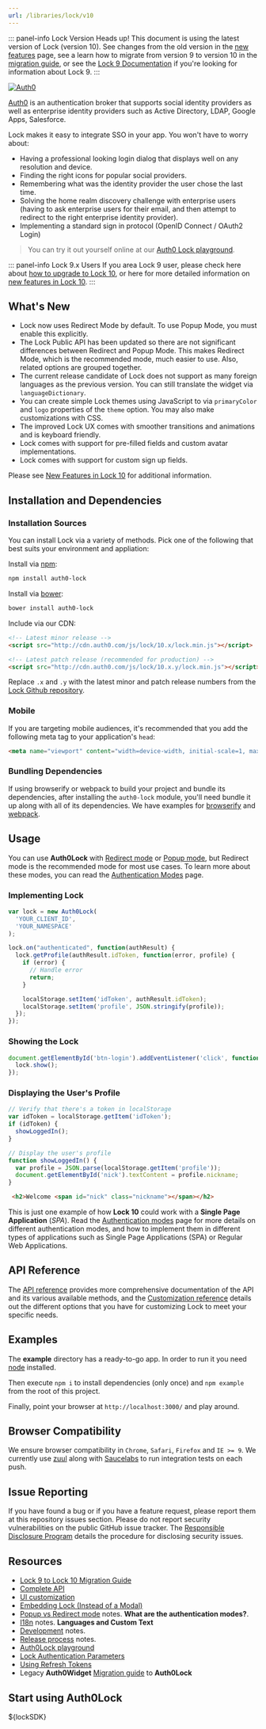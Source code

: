 ```yaml
---
url: /libraries/lock/v10
---
```


::: panel-info Lock Version
Heads up! This document is using the latest version of Lock (version 10). See changes from the old version in the [new features](/libraries/lock/v10/new-features) page, see a learn how to migrate from version 9 to version 10 in the [migration guide](/libraries/lock/v10/migration-guide), or see the [Lock 9 Documentation](/libraries/lock/v9) if you're looking for information about Lock 9.
:::

[![Auth0](https://cloudup.com/c2evgl2cz3j+)](http://auth0.com)

[Auth0][auth0-main] is an authentication broker that supports social identity providers as well as enterprise identity providers such as Active Directory, LDAP, Google Apps, Salesforce.

Lock makes it easy to integrate SSO in your app. You won't have to worry about:

* Having a professional looking login dialog that displays well on any resolution and device.
* Finding the right icons for popular social providers.
* Remembering what was the identity provider the user chose the last time.
* Solving the home realm discovery challenge with enterprise users (having to ask enterprise users for their email, and then attempt to redirect to the right enterprise identity provider).
* Implementing a standard sign in protocol (OpenID Connect / OAuth2 Login)

> You can try it out yourself online at our [Auth0 Lock playground][playground-url].

::: panel-info Lock 9.x Users 
If you area Lock 9 user, please check here about [how to upgrade to Lock 10][migration-guide], or here for more detailed information on [new features in Lock 10][new-features].
:::

## What's New

* Lock now uses Redirect Mode by default. To use Popup Mode, you must enable this explicitly.
* The Lock Public API has been updated so there are not significant differences between Redirect and Popup Mode. This makes Redirect Mode, which is the recommended mode, much easier to use. Also, related options are grouped together.
* The current release candidate of Lock does not support as many foreign languages as the previous version. You can still translate the widget via `languageDictionary`.
* You can create simple Lock themes using JavaScript to via `primaryColor` and `logo` properties of the `theme` option. You may also make customizations with CSS.
* The improved Lock UX comes with smoother transitions and animations and is keyboard friendly.
* Lock comes with support for pre-filled fields and custom avatar implementations.
* Lock comes with support for custom sign up fields.

Please see [New Features in Lock 10](/libraries/lock/v10/new-features) for additional information.

## Installation and Dependencies

### Installation Sources

You can install Lock via a variety of methods. Pick one of the following that best suits your environment and appliation:

Install via [npm](https://npmjs.org):

```sh
npm install auth0-lock
```

Install via [bower](http://bower.io):

```sh
bower install auth0-lock
```

Include via our CDN:

```html
<!-- Latest minor release -->
<script src="http://cdn.auth0.com/js/lock/10.x/lock.min.js"></script>

<!-- Latest patch release (recommended for production) -->
<script src="http://cdn.auth0.com/js/lock/10.x.y/lock.min.js"></script>
```

Replace `.x` and `.y` with the latest minor and patch release numbers from the [Lock Github repository](https://github.com/auth0/lock).

### Mobile

If you are targeting mobile audiences, it's recommended that you add the following meta tag to your application's `head`:

```html
<meta name="viewport" content="width=device-width, initial-scale=1, maximum-scale=1, user-scalable=0"/>
```

### Bundling Dependencies

If using browserify or webpack to build your project and bundle its dependencies, after installing the `auth0-lock` module, you'll need bundle it up along with all of its dependencies. We have examples for [browserify][example-browserify] and [webpack][example-webpack].

## Usage

You can use **Auth0Lock** with [Redirect mode][redirect-mode] or [Popup mode][popup-mode], but Redirect mode is the recommended mode for most use cases. To learn more about these modes, you can read the [Authentication Modes][authentication-modes] page.

### Implementing Lock
```js
var lock = new Auth0Lock(
  'YOUR_CLIENT_ID',
  'YOUR_NAMESPACE'
);

lock.on("authenticated", function(authResult) {
  lock.getProfile(authResult.idToken, function(error, profile) {
    if (error) {
      // Handle error
      return;
    }

    localStorage.setItem('idToken', authResult.idToken);
    localStorage.setItem('profile', JSON.stringify(profile));
  });
});
```

### Showing the Lock

```js
document.getElementById('btn-login').addEventListener('click', function() {
  lock.show();
});
```

### Displaying the User's Profile

```js
// Verify that there's a token in localStorage
var idToken = localStorage.getItem('idToken');
if (idToken) {
  showLoggedIn();
}

// Display the user's profile
function showLoggedIn() {
  var profile = JSON.parse(localStorage.getItem('profile'));
  document.getElementById('nick').textContent = profile.nickname;
}
```

```html
 <h2>Welcome <span id="nick" class="nickname"></span></h2>
```

This is just one example of how **Lock 10** could work with a **Single Page Application** (_SPA_). Read the [Authentication modes][authentication-modes] page for more details on different authentication modes, and how to implement them in different types of applications such as Single Page Applications (SPA) or Regular Web Applications.

## API Reference

The [API reference][lock-api] provides more comprehensive documentation of the API and its various available methods, and the [Customization reference][lock-customization] details out the different options that you have for customizing Lock to meet your specific needs.

## Examples

The **example** directory has a ready-to-go app. In order to run it you need [node](http://nodejs.org/) installed.

Then execute `npm i` to install dependencies (only once) and `npm example` from the root of this project.

Finally, point your browser at `http://localhost:3000/` and play around.

## Browser Compatibility

We ensure browser compatibility in `Chrome`, `Safari`, `Firefox` and `IE >= 9`. We currently use [zuul](https://github.com/defunctzombie/zuul) along with [Saucelabs](https://saucelabs.com) to run integration tests on each push.

## Issue Reporting

If you have found a bug or if you have a feature request, please report them at this repository issues section. Please do not report security vulnerabilities on the public GitHub issue tracker. The [Responsible Disclosure Program](https://auth0.com/whitehat) details the procedure for disclosing security issues.

## Resources

* [Lock 9 to Lock 10 Migration Guide][migration-guide]
* [Complete API][lock-api]
* [UI customization][ui-customization]
* [Embedding Lock (Instead of a Modal)][display-modes]
* [Popup vs Redirect mode][authentication-modes] notes. **What are the authentication modes?**.
* [I18n][i18n-notes] notes. **Languages and Custom Text**
* [Development][development-notes] notes.
* [Release process][release-process] notes.
* [Auth0Lock playground][playground-url]
* [Lock Authentication Parameters][sending-authentication-parameters]
* [Using Refresh Tokens](/libraries/lock/using-a-refresh-token)
* Legacy **Auth0Widget** [Migration guide][legacy-migration-guide] to **Auth0Lock**

## Start using Auth0Lock

${lockSDK}

<!-- Vaaaaarrsss -->

[auth0-main]: https://auth0.com
[playground-url]: http://auth0.github.com/playground
[migration-guide]: /libraries/lock/v10/migration-guide
[new-features]: /libraries/lock/v10/new-features
[example-browserify]: https://github.com/auth0/lock/blob/v10/examples/bundling/browserify
[example-webpack]: https://github.com/auth0/lock/blob/v10/examples/bundling/webpack
[authentication-modes]: /libraries/lock/v10/authentication-modes
[popup-mode]: /libraries/lock/v10/authentication-modes#popup-mode
[redirect-mode]: /libraries/lock/v10/authentication-modes#redirect-mode
[lock-customization]: /libraries/lock/v10/customization
[lock-api]: /libraries/lock/v10/api.md
[ui-customization]: /libraries/lock/v10/ui-customization
[display-modes]: /libraries/lock/v10/customization#container
[development-notes]: https://github.com/auth0/lock
[release-process]: https://github.com/auth0/lock
[sending-authentication-parameters]: /libraries/lock/v10/sending-authentication-parameters
[legacy-migration-guide]: /libraries/lock/v10/legacy-migration-guide
[i18n-notes]: /libraries/lock/v10/i18n
